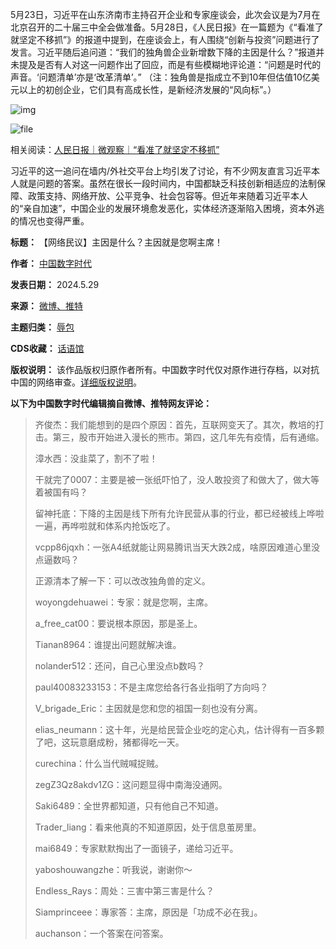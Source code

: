
5月23日，习近平在山东济南市主持召开企业和专家座谈会，此次会议是为7月在北京召开的二十届三中全会做准备。5月28日，《人民日报》在一篇题为《“看准了就坚定不移抓”》的报道中提到，在座谈会上，有人围绕“创新与投资”问题进行了发言。习近平随后追问道：“我们的独角兽企业新增数下降的主因是什么？”报道并未提及是否有人对这一问题作出了回应，而是有些模糊地评论道：“问题是时代的声音。‘问题清单’亦是‘改革清单’。” （注：独角兽是指成立不到10年但估值10亿美元以上的初创企业，它们具有高成长性，是新经济发展的“风向标”。）


![img](https://chinadigitaltimes.net/chinese/files/2024/05/image-1716983394454.png)  

![file](https://chinadigitaltimes.net/chinese/files/2024/05/image-1716981772866.png)


相关阅读：[人民日报｜微观察｜“看准了就坚定不移抓”](https://mp.weixin.qq.com/s/Rbze3WR9ETucNDBcx9cMVg "人民日报｜微观察｜“看准了就坚定不移抓”")


习近平的这一追问在墙内/外社交平台上均引发了讨论，有不少网友直言习近平本人就是问题的答案。虽然在很长一段时间内，中国都缺乏科技创新相适应的法制保障、政策支持、网络开放、公平竞争、社会包容等。但近年来随着习近平本人的“亲自加速”，中国企业的发展环境愈发恶化，实体经济逐渐陷入困境，资本外逃的情况也变得严重。




**标题：** 【网络民议】主因是什么？主因就是您啊主席！  

**作者：** [中国数字时代](https://chinadigitaltimes.net/space/中国数字时代)  

**发表日期：** 2024.5.29  

**来源：** [微博、推特](https://x.com/whyyoutouzhele/status/1795740088917451227)  

**主题归类：** [辱包](https://chinadigitaltimes.net/space/辱包)  

**CDS收藏：** [话语馆](https://chinadigitaltimes.net/space/%E8%AF%9D%E8%AF%AD%E9%A6%86)  

**版权说明：** 该作品版权归原作者所有。中国数字时代仅对原作进行存档，以对抗中国的网络审查。[详细版权说明](https://chinadigitaltimes.net/chinese/copyright)。


**以下为中国数字时代编辑摘自微博、推特网友评论：** 



> 齐俊杰：我们能想到的是四个原因：首先，互联网变天了。其次，教培的打击。第三，股市开始进入漫长的熊市。第四，这几年先有疫情，后有通缩。
> 
> 
> 漳水西：没韭菜了，割不了啦！
> 
> 
> 干就完了0007：主要是被一张纸吓怕了，没人敢投资了和做大了，做大等着被国有吗？
> 
> 
> 留神托底：下降的主因是线下所有允许民营从事的行业，都已经被线上哗啦一遍，再哗啦就和体系内抢饭吃了。
> 
> 
> vcpp86jqxh：一张A4纸就能让网易腾讯当天大跌2成，啥原因难道心里没点逼数吗？
> 
> 
> 正源清本了解一下：可以改改独角兽的定义。
> 
> 
> woyongdehuawei：专家：就是您啊，主席。
> 
> 
> a\_free\_cat00：要说根本原因，那是圣上。
> 
> 
> Tianan8964：谁提出问题就解决谁。
> 
> 
> nolander512：还问，自己心里没点b数吗？
> 
> 
> paul40083233153：不是主席您给各行各业指明了方向吗？
> 
> 
> V\_brigade\_Eric：主因就是您和您的祖国一刻也没有分离。
> 
> 
> elias\_neumann：这十年，光是给民营企业吃的定心丸，估计得有一百多颗了吧，这玩意磨成粉，猪都得吃一天。
> 
> 
> curechina：什么当代贼喊捉贼。
> 
> 
> zegZ3Qz8akdv1ZG：这问题显得中南海没通网。
> 
> 
> Saki6489：全世界都知道，只有他自己不知道。
> 
> 
> Trader\_liang：看来他真的不知道原因，处于信息茧房里。
> 
> 
> mai6849：专家默默掏出了一面镜子，递给习近平。
> 
> 
> yaboshouwangzhe：听我说，谢谢你～
> 
> 
> Endless\_Rays：周处：三害中第三害是什么？
> 
> 
> Siamprinceee：專家答：主席，原因是「功成不必在我」。
> 
> 
> auchanson：一个答案在问答案。

